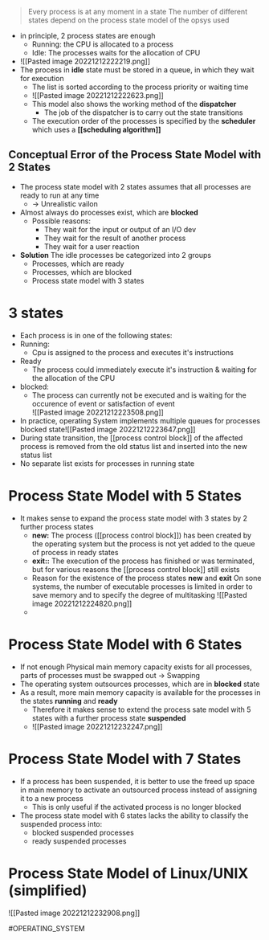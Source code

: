 >Every process is at any moment in a state
>The number of different states depend on the process state model of the opsys used

* in principle, 2 process states are enough
	* Running: the CPU is allocated to a process
	* Idle: The processes waits for the allocation of CPU
* ![[Pasted image 20221212222219.png]]
* The process in **idle** state must be stored in a queue, in which they wait for execution
	* The list is sorted according to the process priority or waiting time
	* ![[Pasted image 20221212222623.png]]
	* This model also shows the working method of the **dispatcher**
		* The job of the dispatcher is to carry out the state transitions
	* The execution order of the processes is specified by the **scheduler** which uses a **[[scheduling algorithm]]**
## Conceptual Error of the Process State Model with 2 States
* The process state model with 2 states assumes that all processes are ready to run at any time
	* -> Unrealistic vailon
* Almost always do processes exist, which are **blocked**
	* Possible reasons:
		* They wait for the input or output of an I/O dev
		* They wait for the result of another process
		* They wait for a user reaction
* **Solution** The idle processes be categorized into 2 groups
	* Processes, which are ready
	* Processes, which are blocked
	* Process state model with 3 states
# 3 states
* Each process is in one of the following states:
* Running:
	* Cpu is assigned to the process and executes it's instructions
* Ready
	* The process could immediately execute it's instruction & waiting for the allocation of the CPU
* blocked:
	* The process can currently not be executed and is waiting for the occurence of event or satisfaction of event             
![[Pasted image 20221212223508.png]]
* In practice, operating System implements multiple queues for processes blocked state![[Pasted image 20221212223647.png]]
* During state transition, the [[process control block]] of the affected process is removed from the old status list and inserted into the new status list
* No separate list exists for processes in running state

# Process State Model with 5 States
* It makes sense to expand the process state model with 3 states by 2 further process states
	* **new:** The process ([[process control block]]) has been created by the operating system but the process is not yet added to the queue of process in ready states
	* **exit::** The execution of the process has finished or was terminated, but for various reasons the [[process control block]] still exists
	* Reason for the existence of the process states **new** and **exit** On sone systems, the number of executable processes is limited in order to save memory and to specify the degree of multitasking ![[Pasted image 20221212224820.png]]
	* 
# Process State Model with 6 States
* If not enough Physical main memory capacity exists for all processes, parts of processes must be swapped out -> Swapping
* The operating system outsources processes, which are in **blocked** state
* As a result, more main memory capacity is available for the processes in the states **running** and **ready**
	* Therefore it makes sense to extend the process sate model with 5 states with a further process state **suspended**
	* ![[Pasted image 20221212232247.png]]

# Process State Model with 7 States
* If a process has been suspended, it is better to use the freed up space in main memory to activate an outsourced process instead of assigning it to a new process
	* This is only useful if the activated process is no longer blocked
* The process state model with 6 states lacks the ability to classify the suspended process into:
	* blocked suspended processes
	* ready suspended processes
# Process State Model of Linux/UNIX (simplified)
![[Pasted image 20221212232908.png]]

#OPERATING_SYSTEM 